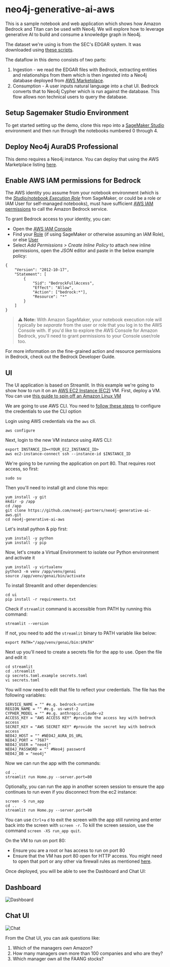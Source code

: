 # neo4j-generative-ai-aws
This is a sample notebook and web application which shows how Amazon Bedrock and Titan can be used with Neo4j. We will explore how to leverage generative AI to build and consume a knowledge graph in Neo4j.

The dataset we're using is from the SEC's EDGAR system.  It was downloaded using [these scripts](https://github.com/neo4j-partners/neo4j-sec-edgar-form13).

The dataflow in this demo consists of two parts:
1. Ingestion - we read the EDGAR files with Bedrock, extracting entities and relationships from them which is then ingested into a Neo4j database deployed from [AWS Marketplace](https://aws.amazon.com/marketplace/pp/prodview-akmzjikgawgn4).
2. Consumption - A user inputs natural language into a chat UI.  Bedrock converts that to Neo4j Cypher which is run against the database.  This flow allows non technical users to query the database.

## Setup Sagemaker Studio Environment
To get started setting up the demo, clone this repo into a [SageMaker Studio](https://aws.amazon.com/sagemaker/studio/) environment and then run through the notebooks numbered 0 through 4.

## Deploy Neo4j AuraDS Professional
This demo requires a Neo4j instance.  You can deploy that using the AWS Marketplace listing [here](https://aws.amazon.com/marketplace/pp/prodview-2t3o7mnw5ypee).

## Enable AWS IAM permissions for Bedrock
The AWS identity you assume from your notebook environment (which is the [*Studio/notebook Execution Role*](https://docs.aws.amazon.com/sagemaker/latest/dg/sagemaker-roles.html) from SageMaker, or could be a role or IAM User for self-managed notebooks), must have sufficient [AWS IAM permissions](https://docs.aws.amazon.com/IAM/latest/UserGuide/access_policies.html) to call the Amazon Bedrock service.

To grant Bedrock access to your identity, you can:

- Open the [AWS IAM Console](https://us-east-1.console.aws.amazon.com/iam/home?#)
- Find your [Role](https://us-east-1.console.aws.amazon.com/iamv2/home?#/roles) (if using SageMaker or otherwise assuming an IAM Role), or else [User](https://us-east-1.console.aws.amazon.com/iamv2/home?#/users)
- Select *Add Permissions > Create Inline Policy* to attach new inline permissions, open the *JSON* editor and paste in the below example policy:

```
{
    "Version": "2012-10-17",
    "Statement": [
        {
            "Sid": "BedrockFullAccess",
            "Effect": "Allow",
            "Action": ["bedrock:*"],
            "Resource": "*"
        }
    ]
}
```

> ⚠️ **Note:** With Amazon SageMaker, your notebook execution role will typically be *separate* from the user or role that you log in to the AWS Console with. If you'd like to explore the AWS Console for Amazon Bedrock, you'll need to grant permissions to your Console user/role too.

For more information on the fine-grained action and resource permissions in Bedrock, check out the Bedrock Developer Guide.

## UI
The UI application is based on Streamlit. In this example we're going to show how to run it on an [AWS EC2 Instance (EC2)](https://console.aws.amazon.com/ec2/) VM.  First, deploy a VM. You can use [this guide to spin off an Amazon Linux VM](https://docs.aws.amazon.com/AWSEC2/latest/UserGuide/EC2_GetStarted.html)

We are going to use AWS CLI. You need to [follow these steps](https://docs.aws.amazon.com/cli/latest/userguide/cli-authentication-short-term.html) to configure the credentials to use the CLI option 

Login using AWS credentials via the `aws` cli.

    aws configure
        

Next, login to the new VM instance using AWS CLI:

    export INSTANCE_ID=<YOUR_EC2_INSTANCE_ID>
    aws ec2-instance-connect ssh --instance-id $INSTANCE_ID

We're going to be running the application on port 80.  That requires root access, so first:

    sudo su

Then you'll need to install git and clone this repo:

    yum install -y git
    mkdir -p /app
    cd /app
    git clone https://github.com/neo4j-partners/neo4j-generative-ai-aws.git
    cd neo4j-generative-ai-aws

Let's install python & pip first:

    yum install -y python
    yum install -y pip

Now, let's create a Virtual Environment to isolate our Python environment and activate it

    yum install -y virtualenv
    python3 -m venv /app/venv/genai
    source /app/venv/genai/bin/activate

To install Streamlit and other dependencies:

    cd ui
    pip install -r requirements.txt

Check if `streamlit` command is accessible from PATH by running this command:

    streamlit --version

If not, you need to add the `streamlit` binary to PATH variable like below:

    export PATH="/app/venv/genai/bin:$PATH"

Next up you'll need to create a secrets file for the app to use.  Open the file and edit it:

    cd streamlit
    cd .streamlit
    cp secrets.toml.example secrets.toml
    vi secrets.toml

You will now need to edit that file to reflect your credentials. The file has the following variables:

    SERVICE_NAME = "" #e.g. bedrock-runtime
    REGION_NAME = "" #e.g. us-west-2
    CYPHER_MODEL = "" #e.g. anthropic.claude-v2
    ACCESS_KEY = "AWS ACCESS KEY" #provide the access key with bedrock access
    SECRET_KEY = "AWS SECRET KEY" #provide the secret key with bedrock access
    NEO4J_HOST = "" #NEO4J_AURA_DS_URL
    NEO4J_PORT = "7687"
    NEO4J_USER = "neo4j"
    NEO4J_PASSWORD = "" #Neo4j password
    NEO4J_DB = "neo4j"

Now we can run the app with the commands:

    cd ..
    streamlit run Home.py --server.port=80

Optionally, you can run the app in another screen session to ensure the app continues to run even if you disconnect from the ec2 instance:

    screen -S run_app
    cd ..
    streamlit run Home.py --server.port=80    

You can use `Ctrl+a` `d` to exit the screen with the app still running and enter back into the screen with `screen -r`. To kill the screen session, use the command `screen -XS run_app quit`.

On the VM to run on port 80:
- Ensure you are a root or has access to run on port 80
- Ensure that the VM has port 80 open for HTTP access. You might need to open that port or any other via firewall rules as mentioned [here](https://repost.aws/knowledge-center/connect-http-https-ec2). 

Once deployed, you will be able to see the Dashboard and Chat UI:

## Dashboard
![Dashboard](images/dash.png)
## Chat UI
![Chat](images/chat.png)

From the Chat UI, you can ask questions like:
1. Which of the managers own Amazon?
2. How many managers own more than 100 companies and who are they?
3. Which manager own all the FAANG stocks?

